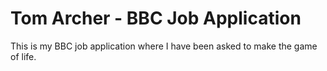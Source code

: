 # Tom Archer - BBC Job Application

This is my BBC job application where I have been asked to make the game of life.